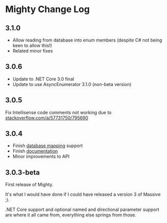 # Mighty Change Log

## 3.1.0

- Allow reading from database into enum members (despite C# not being keen to allow this!)
- Related minor fixes

## 3.0.6

- Update to .NET Core 3.0 final
- Update to use AsyncEnumerator 3.1.0 (non-beta version)

## 3.0.5

Fix Intellisense code comments not working due to [stackoverflow.com/a/57731750/795690](https://stackoverflow.com/a/57731750/795690)

## 3.0.4

- Finish [database mapping](https://mightyorm.github.io/Mighty/docs/database-mapping.html) support
- Finish [documentation](https://mightyorm.github.io/Mighty/)
- Minor improvements to API

## 3.0.3-beta

First release of Mighty.

It's what I would have done if I could have released a version 3 of Massive ;).

.NET Core support and optional named and directional parameter support are where it all came from, everything else springs from those.
